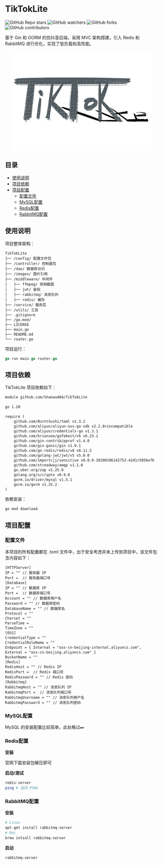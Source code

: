 # TikTokLite

![GitHub Repo stars](https://img.shields.io/github/stars/Shanwu404/TikTokLite)
![GitHub watchers](https://img.shields.io/github/watchers/Shanwu404/TikTokLite)
![GitHub forks](https://img.shields.io/github/forks/Shanwu404/TikTokLite)
![GitHub contributors](https://img.shields.io/github/contributors/Shanwu404/TikTokLite)

基于 Gin 和 GORM 的仿抖音后端，采用 MVC 架构搭建，引入 Redis 和 RabbitMQ 进行优化，实现了低负载和高性能。
<div align="center">
<img src="images/logo.png" alt="logo" width="472" height="328"/>
</div>


## 目录

- [使用说明](#使用说明)
- [项目依赖](#项目依赖)
- [项目配置](#项目配置)
  - [配置文件](#配置文件)
  - [MySQL配置](#MySQL配置)
  - [Redis配置](#Redis配置)
  - [RabbitMQ配置](#RabbitMQ配置)


## 使用说明

项目整体架构：

```
TikTokLite 
├── /config/ 配置文件包
├── /controller/ 控制器包
├── /dao/ 数据库访问
├── /images/ 图片引用
├── /middleware/ 中间件
│   ├── ffmpeg/ 视频截图
│   ├── jwt/ 鉴权
│   ├── rabbitmq/ 消息队列
│   ├── redis/ 缓存
├── /service/ 服务层
├── /utils/ 工具
├── .gitignore
├── /go.mod/
├── LICENSE
├── main.go
├── README.md
└── router.go
```

项目运行：

```go
go run main.go router.go
```

## 项目依赖

TikTokLite 项目依赖如下：

```
module github.com/Shanwu404/TikTokLite

go 1.20

require (
	github.com/BurntSushi/toml v1.3.2
	github.com/aliyun/aliyun-oss-go-sdk v2.2.8+incompatible
	github.com/aliyun/credentials-go v1.3.1
	github.com/brianvoe/gofakeit/v6 v6.23.1
	github.com/gin-contrib/pprof v1.4.0
	github.com/gin-gonic/gin v1.9.1
	github.com/go-redis/redis/v8 v8.11.5
	github.com/golang-jwt/jwt/v5 v5.0.0
	github.com/importcjj/sensitive v0.0.0-20200106142752-42d1c505be7b
	github.com/streadway/amqp v1.1.0
	go.uber.org/zap v1.25.0
	golang.org/x/crypto v0.9.0
	gorm.io/driver/mysql v1.5.1
	gorm.io/gorm v1.25.2
)
```

依赖安装：

```bash
go mod download
```

## 项目配置

### 配置文件

本项目的所有配置都在 .toml 文件中，出于安全考虑并未上传到项目中，该文件包含内容如下：

```
[HTTPServer]
IP = "" // 服务器 IP
Port =  // 服务器端口号
[Database]
IP = "" // 数据库 IP
Port =  // 数据库端口号
Account = "" // 数据库用户名
Password = "" // 数据库密码
DatabaseName = "" // 数据库名
Protocol = ""
Charset = ""
ParseTime = 
TimeZone = ""
[OSS]
CredentialType = ""
CredentialRoleName = ""
Endpoint = { Internal = "oss-cn-beijing-internal.aliyuncs.com", External = "oss-cn-beijing.aliyuncs.com" }
BucketName = ""
[Redis]
RedisHost = "" // Redis IP
RedisPort =  // Redis 端口号
RedisPassword = "" // Redis 密码
[Rabbitmq]
RabbitmqHost = "" // 消息队列 IP
RabbitmqPort =  // 消息队列端口号
RabbitmqUsername = "" // 消息队列用户名
RabbitmqPassword = "" // 消息队列密码
```

### MySQL配置

MySQL 的安装配置比较简单，此处略过⏭

### Redis配置

**安装**

官网下载安装包解压即可

**启动/测试**

```bash
redis-server
ping # 返回 PONG
```

### RabbitMQ配置

**安装**

```bash
# Linux
apt-get install rabbitmq-server
# Mac
brew intsall rabbitmq-server
```

**启动**

```bash
rabbitmq-server
```
